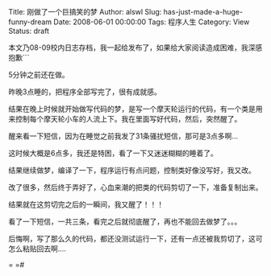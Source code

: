Title: 刚做了一个巨搞笑的梦
Author: alswl
Slug: has-just-made-a-huge-funny-dream
Date: 2008-06-01 00:00:00
Tags: 程序人生
Category: View
Status: draft

本文乃08-09校内日志存档，我一起给发布了，如果给大家阅读造成困难，我深感抱歉```

5分钟之前还在做。

昨晚3点睡的，把程序全部写完了，很有成就感。

结果在晚上时候就开始做写代码的梦，是写一个摩天轮运行的代码，有一个类是用来控制每个摩天轮小车的人流上下。我在里面写好代码，然后，突然醒了。

醒来看一下短信，因为在睡觉之前我发了31条骚扰短信，那可是3点多啊...

这时候大概是6点多，我还是特困，看了一下又迷迷糊糊的睡着了。

结果继续做梦，编译了一下，程序运行有点问题，控制类好像没写好，我又改。

改了很多，然后终于弄好了，心血来潮的把类的代码剪切了一下，准备复制出来。

结果就在这剪切完之后的一瞬间，我又醒了！！！

看了一下短信，一共三条，看完之后就彻底醒了，再也不能回去做梦了。。。

后悔啊，写了那么久的代码，都还没测试运行一下，还有一点还被我剪切了，这可怎么粘贴回去啊....

= =#

